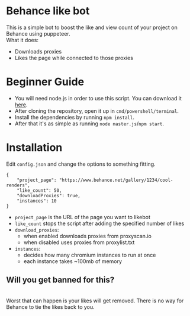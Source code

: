 # Behance like bot

This is a simple bot to boost the like and view count of your project on Behance using puppeteer.<br>
What it does: 
 - Downloads proxies
 - Likes the page while connected to those proxies


# Beginner Guide

- You will need node.js in order to use this script. You can download it <a href="https://nodejs.org/en/">here</a>.
- After cloning the repository, open it up in ``cmd/powershell/terminal``.
- Install the dependencies by running ``npm install``.
- After that it's as simple as running ``node master.js``/``npm start``.

# Installation 

Edit ``config.json`` and change the options to something fitting.
```
{
    "project_page": "https://www.behance.net/gallery/1234/cool-renders",
    "like_count": 50,
    "downloadProxies": true,
    "instances": 10
}
```
- ``project_page`` is the URL of the page you want to likebot
- ``like_count`` stops the script after adding the specified number of likes
- ``download_proxies``:  
  - when enabled downloads proxies from proxyscan.io
  - when disabled uses proxies from proxylist.txt
- ``instances``:
  - decides how many chromium instances to run at once
  - each instance takes ~100mb of memory

## Will you get banned for this?
<br>
Worst that can happen is your likes will get removed. There is no way for Behance to tie the likes back to you.
